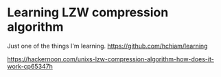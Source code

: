 # Learning LZW compression algorithm

Just one of the things I'm learning. <https://github.com/hchiam/learning>

<https://hackernoon.com/unixs-lzw-compression-algorithm-how-does-it-work-cp65347h>
